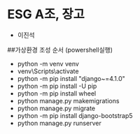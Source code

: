 # ESG A조, 장고

* 이진석

##가상환경 조성 순서 (powershell실행)

* python -m venv venv
* venv\Scripts\activate
* python -m pip install "django~=4.1.0"
* python -m pip install -U pip
* python -m pip install wheel
* python manage.py makemigrations
* python manage.py migrate
* python -m pip install django-bootstrap5
* python manage.py runserver

